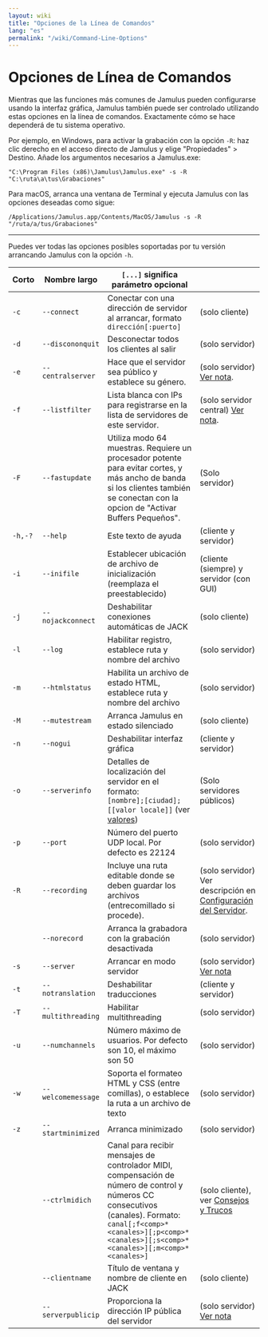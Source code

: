 ```yaml
---
layout: wiki
title: "Opciones de la Línea de Comandos"
lang: "es"
permalink: "/wiki/Command-Line-Options"
---
```


# Opciones de Línea de Comandos

Mientras que las funciones más comunes de Jamulus pueden configurarse usando la interfaz gráfica, Jamulus también puede ser controlado utilizando estas opciones en la línea de comandos. Exactamente cómo se hace dependerá de tu sistema operativo.

Por ejemplo, en Windows, para activar la grabación con la opción `-R`: haz clic derecho en el acceso directo de Jamulus y elige "Propiedades" > Destino. Añade los argumentos necesarios a Jamulus.exe:

```shell
"C:\Program Files (x86)\Jamulus\Jamulus.exe" -s -R "C:\ruta\a\tus\Grabaciones"
```

Para macOS, arranca una ventana de Terminal y ejecuta Jamulus con las opciones deseadas como sigue:

```shell
/Applications/Jamulus.app/Contents/MacOS/Jamulus -s -R "/ruta/a/tus/Grabaciones"
```

***

Puedes ver todas las opciones posibles soportadas por tu versión arrancando Jamulus con la opción `-h`.


| Corto | Nombre largo | `[...]` significa parámetro opcional | |
|-------|--------------|--------------------------------------|-|
|    `-c` |`--connect`        | Conectar con una dirección de servidor al arrancar, formato `dirección[:puerto]` | (solo cliente) |
|    `-d` |`--discononquit`   | Desconectar todos los clientes al salir | (solo servidor) |
|    `-e` |`--centralserver`  | Hace que el servidor sea público y establece su género. |  (solo servidor) [Ver nota](Choosing-a-Server-Type#1-público). |
|    `-f` |`--listfilter`     | Lista blanca con IPs para registrarse en la lista de servidores de este servidor. | (solo servidor central) [Ver nota](Choosing-a-Server-Type#3-central). |
|    `-F` |`--fastupdate`     | Utiliza modo 64 muestras. Requiere un procesador potente para evitar cortes, y más ancho de banda si los clientes también se conectan con la opcion de "Activar Buffers Pequeños". | (Solo servidor) |
| `-h,-?` |`--help`           | Este texto de ayuda | (cliente y servidor) |
|    `-i` |`--inifile`        | Establecer ubicación de archivo de inicialización (reemplaza el preestablecido) | (cliente (siempre) y servidor (con GUI) |
|    `-j` |`--nojackconnect`  | Deshabilitar conexiones automáticas de JACK | (solo cliente) |
|    `-l` |`--log`            | Habilitar registro, establece ruta y nombre del archivo | (solo servidor) |
|    `-m` |`--htmlstatus`     | Habilita un archivo de estado HTML, establece ruta y nombre del archivo | (solo servidor) |
|    `-M` |`--mutestream`     | Arranca Jamulus en estado silenciado | (solo cliente) |
|    `-n` |`--nogui`          | Deshabilitar interfaz gráfica  | (cliente y servidor) |
|    `-o` |`--serverinfo`     | Detalles de localización del servidor en el formato: <br/>`[nombre];[ciudad];[[valor locale]]` (ver [valores](https://doc.qt.io/qt-5/qlocale.html#Country-enum)) | (Solo servidores públicos) |
|    `-p` |`--port`           | Número del puerto UDP local. Por defecto es 22124 | (solo servidor) |
|    `-R` |`--recording`      | Incluye una ruta editable donde se deben guardar los archivos (entrecomillado si procede). | (solo servidor) Ver descripción en [Configuración del Servidor](Server-Win-Mac#grabación). |
|         |`--norecord`       | Arranca la grabadora con la grabación desactivada| (solo servidor) |
|    `-s` |`--server`         | Arrancar en modo servidor | (solo servidor) [Ver nota](Choosing-a-Server-Type) |
|    `-t` |`--notranslation`  | Deshabilitar traducciones | (cliente y servidor) |
|    `-T` |`--multithreading` | Habilitar multithreading | (solo servidor) |
|    `-u` |`--numchannels`    | Número máximo de usuarios. Por defecto son 10, el máximo son 50 | (solo servidor) |
|    `-w` |`--welcomemessage` | Soporta el formateo HTML y CSS (entre comillas), o establece la ruta a un archivo de texto | (solo servidor) |
|    `-z` |`--startminimized` | Arranca minimizado | (solo servidor) |
|         |`--ctrlmidich`     | Canal para recibir mensajes de controlador MIDI, compensación de número de control y números CC consecutivos (canales). Formato: `canal[;f<comp>*<canales>][;p<comp>*<canales>][;s<comp>*<canales>][;m<comp>*<canales>]` | (solo cliente), ver [Consejos y Trucos](Tips-Tricks-More#utilizar-ctrlmidich-para-controladores-midi) |
|         |`--clientname`     | Título de ventana y nombre de cliente en JACK | (solo cliente) |
|         |`--serverpublicip` | Proporciona la dirección IP pública del servidor  | (solo servidor) [Ver nota](Choosing-a-Server-Type) |
